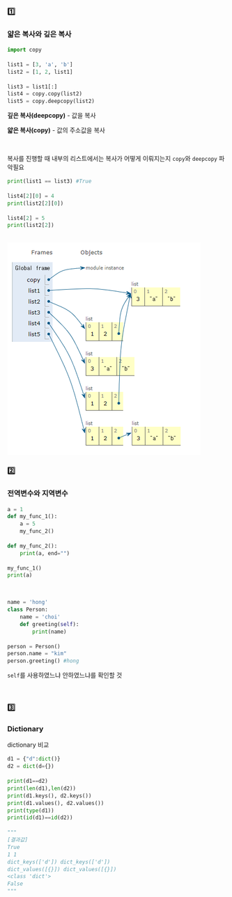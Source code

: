 ### :one:

### 얇은 복사와 깊은 복사

```python
import copy

list1 = [3, 'a', 'b']
list2 = [1, 2, list1]

list3 = list1[:]
list4 = copy.copy(list2)
list5 = copy.deepcopy(list2)
```

**깊은 복사(deepcopy)** - 값을 복사

**얇은 복사(copy)** - 값의 주소값을 복사

<br>

복사를 진행할 때 내부의 리스트에서는 복사가 어떻게 이뤄지는지  `copy`와 `deepcopy` 파악필요

```python
print(list1 == list3) #True

list4[2][0] = 4
print(list2[2][0])

list4[2] = 5
print(list2[2])
```

<br>

<img src="../../img/python_list_copy.png" alt="list_copy">



<br>

### :two:

### 전역변수와 지역변수

```python
a = 1
def my_func_1():
    a = 5
    my_func_2()
    
def my_func_2():
    print(a, end="")

my_func_1()
print(a)
```

<br>

```python
name = 'hong'
class Person:
    name = 'choi'
    def greeting(self):
        print(name)

person = Person()
person.name = "kim"
person.greeting() #hong
```

`self`를 사용하였느냐 안하였느냐를 확인할 것

<br>

### :three:

### Dictionary

dictionary 비교

```python
d1 = {"d":dict()}
d2 = dict(d={})

print(d1==d2)
print(len(d1),len(d2))
print(d1.keys(), d2.keys())
print(d1.values(), d2.values())
print(type(d1))
print(id(d1)==id(d2))

"""
[결과값]
True
1 1
dict_keys(['d']) dict_keys(['d'])
dict_values([{}]) dict_values([{}])
<class 'dict'>
False
"""
```

